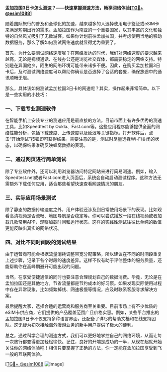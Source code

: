 **孟加拉国3日卡怎么测速？——快速掌握测速方法，畅享网络体验[[TG💪+ @esim1088](https://t.me/s/esim1088)]**

随着国际旅行的普及和全球化的加速，越来越多的人选择使用电子签证或eSIM卡来满足短期出行的需求。孟加拉国作为南亚的一个重要国家，以其丰富的文化和独特的自然风光吸引了无数游客。如果你计划前往孟加拉国，并考虑使用当地的移动数据服务，那么了解如何测试网络速度就显得尤为重要了。

首先，为什么要测试网络速度呢？在网络发达的时代，我们对网络速度的要求越来越高。无论是视频通话、在线办公还是浏览社交媒体，都需要稳定的网络支持。特别是在异国他乡，陌生的网络环境可能带来诸多不便。因此，在购买孟加拉国3日卡后，及时测试网络速度可以帮助你确认是否选择了合适的套餐，确保旅途中的通讯顺畅无阻。

那么，具体该如何测试孟加拉国3日卡的网速呢？其实，操作起来非常简单。以下是一些实用的小技巧：

### **一、下载专业测速软件**
在智能手机上安装专业的测速应用是最直接的方法。目前市面上有许多优秀的测速工具，比如Speedtest by Ookla、Fast.com等。这些应用程序能够提供全面的网络性能分析，包括下载速度、上传速度以及延迟等关键指标。打开软件后，点击“开始测试”按钮即可获得结果。需要注意的是，测试时尽量选择Wi-Fi关闭的状态，以确保结果准确反映蜂窝数据的表现。

### **二、通过网页进行简单测试**
除了专业软件外，还可以利用浏览器访问特定网站来进行简易测速。例如，输入Speedtest.net或者Fast.com进入页面后，系统会自动启动测试程序。这种方法无需额外下载任何应用，适合那些希望快速查看网速情况的朋友。

### **三、实际应用场景测试**
除了静态的数据传输速度之外，用户体验还涉及到日常使用场景下的表现。比如观看高清视频是否流畅、地图导航是否稳定等。你可以尝试播放一段在线视频或者加载几款常用APP，观察加载时间和运行状态。这样的实践性测试往往比单纯的数值更能反映出真实的网络状况。

### **四、对比不同时间段的测试结果**
由于运营商可能会根据流量消耗调整带宽分配策略，所以建议在不同的时间段重复上述步骤，记录下各个时段的速度差异。这样不仅有助于评估整体的服务质量，还能帮助你在高峰期避开可能出现的问题。

当然，在享受便捷通信的同时也要注意合理规划自己的数据消费。毕竟，无论是在孟加拉国还是其他地方，节省流量都是节约成本的好习惯。如果发现实际使用过程中存在异常现象，比如频繁掉线、网速极慢等情况，应及时联系客服寻求解决方案。

最后提醒大家，选择合适的运营商和服务商至关重要。目前市场上有不少优质的eSIM卡供应商，它们提供的产品覆盖范围广且价格实惠。例如，某些平台推出的孟加拉国3日卡不仅支持多种语言界面，还配备了详尽的帮助文档和在线支持团队。这无疑为初次接触海外漫游业务的新手用户提供了极大的便利。

总之，通过科学合理的测速方式，我们可以更好地掌控自己的网络环境，从而让每一次旅行都变得更加轻松愉快。记住，良好的开端是成功的一半，从现在起就开始关注你的网络体验吧！相信只要掌握了正确的方法，你一定能在孟加拉国享受到飞一般的互联网体验。

[[TG💪+ @esim1088](https://t.me/s/esim1088) ![Image](https://i.postimg.cc/4NQfJmqS/Snipaste-2025-05-13-00-14-12.png)]